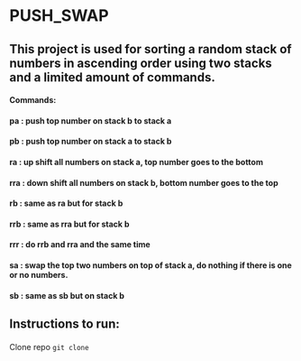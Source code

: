 # PUSH_SWAP

## This project is used for sorting a random stack of numbers in ascending order using two stacks and a limited amount of commands.

#### Commands: 
#### pa : push top number on stack b to stack a
#### pb : push top number on stack a to stack b
#### ra : up shift all numbers on stack a, top number goes to the bottom
#### rra : down shift all numbers on stack b, bottom number goes to the top
#### rb : same as ra but for stack b
#### rrb : same as rra but for stack b
#### rrr : do rrb and rra and the same time
#### sa : swap the top two numbers on top of stack a, do nothing if there is one or no numbers.
#### sb : same as sb but on stack b

## Instructions to run:
#### 
Clone repo `git clone`
#### 
